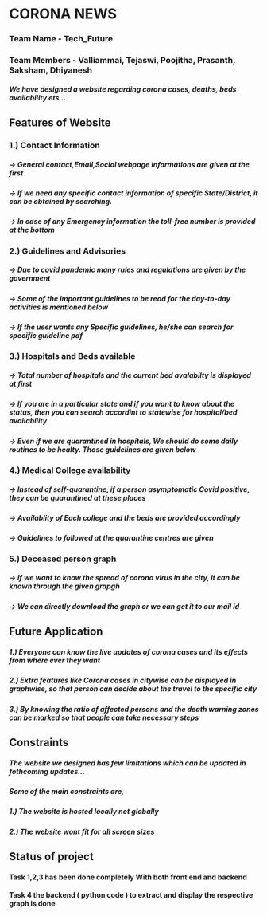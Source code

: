# CORONA NEWS       
### Team Name - Tech_Future
### Team Members - Valliammai, Tejaswi, Poojitha, Prasanth, Saksham, Dhiyanesh

##### We have designed a website regarding corona cases, deaths, beds availability ets...

## Features of Website
### 1.) Contact Information
#####  -> General contact,Email,Social webpage informations are given at the first 
#####  -> If we need any specific contact information of specific State/District, it can be obtained by searching.
#####  -> In case of any Emergency information the toll-free number is provided at the bottom

### 2.) Guidelines and Advisories
#####  -> Due to covid pandemic many rules and regulations are given by the government
#####  -> Some of the important guidelines to be read for the day-to-day activities is mentioned below
#####  -> If the user wants any Specific guidelines, he/she can search for specific guideline pdf

### 3.) Hospitals and Beds available
#####  -> Total number of hospitals and the current bed avalabilty is displayed at first
#####  -> If you are in a particular state and if you want to know about the status, then you can search accordint to statewise for hospital/bed availability
#####  -> Even if we are quarantined in hospitals, We should do some daily routines to be healty. Those guidelines are given below

### 4.) Medical College availability
#####  -> Instead of self-quarantine, if a person asymptomatic Covid positive, they can be quarantined at these places
#####  -> Availablity of Each college and the beds are provided accordingly
#####  -> Guidelines to followed at the quarantine centres are given

### 5.) Deceased person graph
#####  -> If we want to know the spread of corona virus in the city, it can be known through the given grapgh
#####  -> We can directly download the graph or we can get it to our mail id

## Future Application

##### 1.) Everyone can know the live updates of corona cases and its effects from where ever they want
##### 2.) Extra features like Corona cases in citywise can be displayed in graphwise, so that person can decide about the travel to the specific city
##### 3.) By knowing the ratio of affected persons and the death warning zones can be marked so that people can take necessary steps

## Constraints

##### The website we designed has few limitations which can be updated in fothcoming updates...
##### Some of the main constraints are,
##### 1.) The website is hosted locally not globally
##### 2.) The website wont fit for all screen sizes

## Status of project
#### Task 1,2,3 has been done completely With both front end and backend
#### Task 4 the backend ( python code ) to extract and display the respective graph is done  
